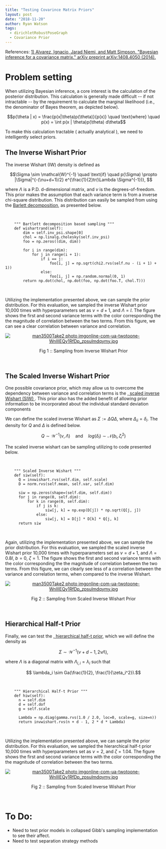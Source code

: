 ```yaml
---
title: "Testing Covarince Matrix Priors"
layout: post
date: "2018-11-20"
author: Ryan Watson
tags:
  - dirichletRobustPoseGraph
  - Covariance Prior
---
```


<bf> References: </bf>
<a href="https://arxiv.org/pdf/1408.4050.pdf"> 1) Alvarez, Ignacio, Jarad Niemi, and Matt Simpson. "Bayesian inference for a covariance matrix." arXiv preprint arXiv:1408.4050 (2014).</a>



# Problem setting

When utilizing Bayesian inference, a core interest is the calculation of the posterior distribution. This calculation is generally made difficult -- if not intractable -- by the requirement to calculate the marginal likelihood (i.e., the denominator of Bayes theorem, as depicted below).

$$p(\theta | x) = \frac{p(x|\theta)p(\theta)}{p(x)} \quad \text{where} \quad p(x)  = \int p(x | \theta)p(\theta) d\theta$$

To make this calculation tractable ( actually analytical ), we need to intelligently select priors.

##  The Inverse Wishart Prior

The inverse Wishart (IW) density is defined as

$$\Sigma \sim \mathcal{W}^{-1} \quad \text{if} \quad p(\Sigma) \propto |\Sigma|^{-(\nu+d+1)/2} e^{\frac{1}{2}tr(\Lambda \Sigma^{-1})}, $$

where $\Lambda$ is a P.D. d-dimensional matrix, and $\nu$ is the degrees-of-freedom. This prior makes the assumption that each variance term is from a inverse chi-square distribution. This distribution can easily be sampled from using the <a href="https://en.wikipedia.org/wiki/Wishart_distribution"> Barlett decomposition</a>, as presented below.

<br>

~~~~~~~~
    """ Bartlett decomposition based sampling """
    def wishartrand(self):
        dim = self.inv_psi.shape[0]
        chol = np.linalg.cholesky(self.inv_psi)
        foo = np.zeros((dim, dim))

        for i in range(dim):
            for j in range(i + 1):
                if i == j:
                    foo[i, j] = np.sqrt(chi2.rvs(self.nu - (i + 1) + 1))
                else:
                    foo[i, j] = np.random.normal(0, 1)
        return np.dot(chol, np.dot(foo, np.dot(foo.T, chol.T)))
~~~~~~~~

<br>

Utilizing the implementation presented above, we can sample the prior distribution. For this evaluation, we sampled the inverse Wishart prior 10,000 times with hyperparameters set as $\nu = d+1$, and $\Lambda = I$. The figure shows the first and second variance terms with the color corresponding the the magnitude of correlation between the two terms. From this figure, we can see a clear correlation between variance and correlation.

<p align="center">
<a href="https://lh3.googleusercontent.com/RT0l9KRp3Vh0glGZAkpxD7ieIU4LaBUlGyTZQz6Ks377HXq1Gji0yxKAeaiA99b-_GoZj5Gxq3sKimTqGhgaFG52VkDL3m5B0yGbJ913RiT_5Byb8mqBkOLT6_XgDwwM6rF54uqi-iS7AW-IL82DfC9WrXyGnG5DB_LhTDmlxrMKCsAJaTQJCXmo8FJjznxIxYBtCgWNwHouxTPSA4234ytPOwAElBnZFFXbB6JBS9c9h0Sm3b4sjbzm0JLNC4Ng_gpPZpN8silQLA8G8toKA8zP5irFGROvlJrOt0CnPs7sPlnpfKmj3LiyWr9T_L5Ii9D_74Nwa1mJviupDNFv13zltY2hArOKgm4Lfb0xhsiiwAGknDwUglGN79FIb8UvdQobC2SPu0JDqjDeB2BOfKiapSg52uCJIZzhjTP-XqoHWxcrQhYsVbhebveKOtQY0bgd1YOk4N2YAPuoXRW0sRCqmOqswTCnN6M6_JGxgDUfIZ52F0hZQ6g-Y_qdV-eoi7EIYZRCnRk-1zR6wauUHJm3cngVbrkg-XT4OG0FLh3egNtGvYegh4iCpV8wAYsM9Q8GH1lHPt2opuxNL_rQaaSOy_KWChyQCrPSwkoxYuRSp4O45Rp6VhkZjjG37lJwRFkYRCZZIK8hWpo2jmvTC-afgVg_GeeLNWHGyaIdpfKLUf1dl69631abBvjW8wlC1ftKuYRDmW2PvR7yTg=w1227-h879-no" target="_blank"><img src="https://lh3.googleusercontent.com/RT0l9KRp3Vh0glGZAkpxD7ieIU4LaBUlGyTZQz6Ks377HXq1Gji0yxKAeaiA99b-_GoZj5Gxq3sKimTqGhgaFG52VkDL3m5B0yGbJ913RiT_5Byb8mqBkOLT6_XgDwwM6rF54uqi-iS7AW-IL82DfC9WrXyGnG5DB_LhTDmlxrMKCsAJaTQJCXmo8FJjznxIxYBtCgWNwHouxTPSA4234ytPOwAElBnZFFXbB6JBS9c9h0Sm3b4sjbzm0JLNC4Ng_gpPZpN8silQLA8G8toKA8zP5irFGROvlJrOt0CnPs7sPlnpfKmj3LiyWr9T_L5Ii9D_74Nwa1mJviupDNFv13zltY2hArOKgm4Lfb0xhsiiwAGknDwUglGN79FIb8UvdQobC2SPu0JDqjDeB2BOfKiapSg52uCJIZzhjTP-XqoHWxcrQhYsVbhebveKOtQY0bgd1YOk4N2YAPuoXRW0sRCqmOqswTCnN6M6_JGxgDUfIZ52F0hZQ6g-Y_qdV-eoi7EIYZRCnRk-1zR6wauUHJm3cngVbrkg-XT4OG0FLh3egNtGvYegh4iCpV8wAYsM9Q8GH1lHPt2opuxNL_rQaaSOy_KWChyQCrPSwkoxYuRSp4O45Rp6VhkZjjG37lJwRFkYRCZZIK8hWpo2jmvTC-afgVg_GeeLNWHGyaIdpfKLUf1dl69631abBvjW8wlC1ftKuYRDmW2PvR7yTg=w1227-h879-no" border="0" alt="man3500Take2 photo imgonline-com-ua-twotoone-WnIIlEQy1RfDp_zpsulmdqymy.jpg"/></a>
</p>
<p align="center">
Fig 1 :: Sampling from Inverse Wishart Prior  
</p>
<br>


## The Scaled Inverse Wishart Prior

One possible covariance prior, which may allow us to overcome the dependency between variance and correlation terms is the <a href="http://www.stat.columbia.edu/~gelman/stuff_for_blog/omalley.pdf">, scaled inverse Wishart (SIW) </a>. This prior also has the added benefit of allowing prior information to be incorporated about the individual standard deviation components

We can define the scaled inverse Wishart as $\Sigma := \Delta Q \Delta$, where $\Delta_{ii} = \delta_i$. The density for $Q$ and $\Delta$ is defined below.

$$ Q \sim \mathcal{W}^{-1}(\nu, \Lambda) \quad \text{and} \quad log(\delta_i) \sim \mathcal{N}(b_i, \zeta_i^2) $$

The scaled inverse wishart can be sampling utilizing to code presented below.

<br>

~~~~~~~~
    """ Scaled Inverse Wishart """
    def siw(self):
      Q = invwishart.rvs(self.dim, self.scale)
      D = norm.rvs(self.mean, self.var, self.dim)

      siw = np.zeros(shape=(self.dim, self.dim))
      for j in range(0, self.dim):
          for k in range(0, self.dim):
              if j is k:
                  siw[j, k] = np.exp(D[j]) * np.sqrt(Q[j, j])
              else:
                  siw[j, k] = D[j] * D[k] * Q[j, k]
      return siw
~~~~~~~~

<br>

Again, utilizing the implementation presented above, we can sample the prior distribution. For this evaluation, we sampled the scaled inverse Wishart prior 10,000 times with hyperparameters set as $\nu = d+1$, and $\Lambda = 0.8I$, $b=0$, $\zeta=1$. The figure shows the first and second variance terms with the color corresponding the the magnitude of correlation between the two terms. From this figure, we can clearly see less of a correlation between the variance and correlation terms, when compared to the inverse Wishart.


<p align="center">
<a href="https://lh3.googleusercontent.com/fxrLO-rKHd2UcfPi3RLmluWgFxgoQyD5kwTVxDGBNISjWWW4xVQD0Gmpqc1jk2qtCiBtnkDEJKxibA22T-sZKXGE0lmLuJVO4EV32SAsNms04npiqp-S8RD1hGf9qEV7r6vFwGwxJhNynYWIRnQLkBspiC5mlJkLpWevI2YsFbSklOxKOliCb3-tOBVTWcZrhvLsYUsMWAX-9v_OC9FgKoVdely3bKQ0YnFBlhCEwJHq1hiWYks-ua1Y0YkcE4hu-3OA64Kj2MQPmTOcoz7eKwiKChUvGauZpo4TboY1mUziWDeSXXwLCIrNPWskFsCor_CBx-vb3s7AOAeLnstaOHVAiuYbyEnZd_RwtNVt-BDFex3FNOshHRGSwlpgHRzua-QY5MeK_WoVVCliuL5EVaPUZEALusXCEpe0gKryVxKorwNPsc53DNkG4TKox8lojyq3oWvgUOU1qBAgCtyLZCK1xwruqOoZFeYDbO9SWi5tq3s-rJEtXz2nAVHIYbE75J96NyKmkTlUoHfL2RGyjKlGcHsIQFl5EZatmheAn-wMSOA2WOJTUJxKcogzB6JElYWvp5LOvsAivUKlPsY0Z1oI2vqfuU0u7k0aXnBLtsfPgoOGIgVNTP0eoilIcRwcCg7P9sX-COJ-7QeHsbQvL8iMHOC1tv52Zx6tfTzn4nZz8yq-Q67yaW3saj3lz5jULEec-TYbVQ7vxlKFiw=w1227-h879-no" target="_blank"><img src="https://lh3.googleusercontent.com/fxrLO-rKHd2UcfPi3RLmluWgFxgoQyD5kwTVxDGBNISjWWW4xVQD0Gmpqc1jk2qtCiBtnkDEJKxibA22T-sZKXGE0lmLuJVO4EV32SAsNms04npiqp-S8RD1hGf9qEV7r6vFwGwxJhNynYWIRnQLkBspiC5mlJkLpWevI2YsFbSklOxKOliCb3-tOBVTWcZrhvLsYUsMWAX-9v_OC9FgKoVdely3bKQ0YnFBlhCEwJHq1hiWYks-ua1Y0YkcE4hu-3OA64Kj2MQPmTOcoz7eKwiKChUvGauZpo4TboY1mUziWDeSXXwLCIrNPWskFsCor_CBx-vb3s7AOAeLnstaOHVAiuYbyEnZd_RwtNVt-BDFex3FNOshHRGSwlpgHRzua-QY5MeK_WoVVCliuL5EVaPUZEALusXCEpe0gKryVxKorwNPsc53DNkG4TKox8lojyq3oWvgUOU1qBAgCtyLZCK1xwruqOoZFeYDbO9SWi5tq3s-rJEtXz2nAVHIYbE75J96NyKmkTlUoHfL2RGyjKlGcHsIQFl5EZatmheAn-wMSOA2WOJTUJxKcogzB6JElYWvp5LOvsAivUKlPsY0Z1oI2vqfuU0u7k0aXnBLtsfPgoOGIgVNTP0eoilIcRwcCg7P9sX-COJ-7QeHsbQvL8iMHOC1tv52Zx6tfTzn4nZz8yq-Q67yaW3saj3lz5jULEec-TYbVQ7vxlKFiw=w1227-h879-no" border="0" alt="man3500Take2 photo imgonline-com-ua-twotoone-WnIIlEQy1RfDp_zpsulmdqymy.jpg"/></a>
</p>
<p align="center">
Fig 2 :: Sampling from Scaled Inverse Wishart Prior  
</p>
<br>


## Hierarchical Half-t Prior

Finally, we can test the <a href="http://matt-wand.utsacademics.info/publicns/Huang13.pdf">, hierarchical half-t prior</a>, which we will define the density as

$$ \Sigma \sim \mathcal{W}^{-1}(\nu+d-1, 2\nu\Lambda), $$

where $\Lambda$ is a diagonal matrix with $\Lambda_{i,i} = \lambda_i$ such that

$$ \lambda_i \sim Ga(\frac{1}{2}, \frac{1}{\zeta_i^2}).$$


<br>

~~~~~~~~
    """ Hierarchical Half-t Prior """
    def hiw(self):
      n = self.dim
      d = self.dof
      g = self.scale

      Lambda = np.diag(gamma.rvs(1.0 / 2.0, loc=0, scale=g, size=n))
      return invwishart.rvs(n + d - 1, 2 * d * Lambda)
~~~~~~~~

<br>

Utilizing the implementation presented above, we can sample the prior distribution. For this evaluation, we sampled the hierarchical half-t prior 10,000 times with hyperparameters set as $\nu=2$, and $\zeta = 1.04$. The figure shows the first and second variance terms with the color corresponding the the magnitude of correlation between the two terms.

<p align="center">
<a href="https://lh3.googleusercontent.com/X0RAAMrRdAHss9_8deO0sZVPWbQygYQ6ijTAFxo7BD2Ipg2Jv2Ib8yJBtewOBphf5RGzH8xCmKfDzJ3gviSuorXMg6s7BeEs0tNie6DCvFYeWtN1kfeaN4SZCclvihHkTfGCo7IctwpafSlrnzFczJGrW5hBueWB-5J3fJloHvk5WmmCN9b7A7oyL8fSY8MoX_Bj36I0rZ6CuB8RwWhpdjK_rxcLNYKK27qYz1rsQRErm2r-iulrdWDfZ5xNm3jSkUve_5Yekg_QfrkkEzPVvmogrJSCnhoPyFCV_9opy3HkFnDpx1QjUAdbj-O95yXT1dVFvcgni-z68wRdQRxTsjwi6mMUFh83O4vigcr6NuomqZmpNPxjm-MrE7FKDKlI8X3a8enar01J3t4_VTx25u1jnnyYP0yHglprIpfqRSynkr5SZXGxmykABr_lalRURWG1Ois51a_g96FoIeM-ccCs_qOMzCosqhB1TS3mUwpsuSS_74BYBgbg5obykTSjGv5lT1yUyXD_UmMUebM50JuhYNHRdwMQXnCaxfqSz5B2oUaxjKFS2Bk_Y9Pi4vjNUw7ZLiOKfFso8JFdSEvdgdtOzAa3TCn0fE4h0GA39bMtKCdEy9MWw0Shoq3vQ8ZcRKf-DCvEuaaCri1lDAZv8P_TuuWYuotIPgL2PKlK1RydAYArcYRMUaEc1po1bue9R3_aqpErGzNJNWmvwQ=w1227-h879-no" target="_blank"><img src="https://lh3.googleusercontent.com/X0RAAMrRdAHss9_8deO0sZVPWbQygYQ6ijTAFxo7BD2Ipg2Jv2Ib8yJBtewOBphf5RGzH8xCmKfDzJ3gviSuorXMg6s7BeEs0tNie6DCvFYeWtN1kfeaN4SZCclvihHkTfGCo7IctwpafSlrnzFczJGrW5hBueWB-5J3fJloHvk5WmmCN9b7A7oyL8fSY8MoX_Bj36I0rZ6CuB8RwWhpdjK_rxcLNYKK27qYz1rsQRErm2r-iulrdWDfZ5xNm3jSkUve_5Yekg_QfrkkEzPVvmogrJSCnhoPyFCV_9opy3HkFnDpx1QjUAdbj-O95yXT1dVFvcgni-z68wRdQRxTsjwi6mMUFh83O4vigcr6NuomqZmpNPxjm-MrE7FKDKlI8X3a8enar01J3t4_VTx25u1jnnyYP0yHglprIpfqRSynkr5SZXGxmykABr_lalRURWG1Ois51a_g96FoIeM-ccCs_qOMzCosqhB1TS3mUwpsuSS_74BYBgbg5obykTSjGv5lT1yUyXD_UmMUebM50JuhYNHRdwMQXnCaxfqSz5B2oUaxjKFS2Bk_Y9Pi4vjNUw7ZLiOKfFso8JFdSEvdgdtOzAa3TCn0fE4h0GA39bMtKCdEy9MWw0Shoq3vQ8ZcRKf-DCvEuaaCri1lDAZv8P_TuuWYuotIPgL2PKlK1RydAYArcYRMUaEc1po1bue9R3_aqpErGzNJNWmvwQ=w1227-h879-no" border="0" alt="man3500Take2 photo imgonline-com-ua-twotoone-WnIIlEQy1RfDp_zpsulmdqymy.jpg"/></a>
</p>
<p align="center">
Fig 2 :: Sampling from Scaled Inverse Wishart Prior  
</p>
<br>


# To Do:
- Need to test prior models in collapsed Gibb's sampling implementation to see their affect.
- Need to test separation strategy methods
